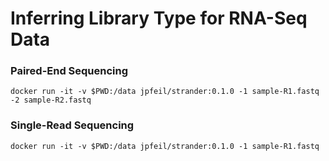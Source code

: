 # Inferring Library Type for RNA-Seq Data

### Paired-End Sequencing
```
docker run -it -v $PWD:/data jpfeil/strander:0.1.0 -1 sample-R1.fastq -2 sample-R2.fastq
```

### Single-Read Sequencing
```
docker run -it -v $PWD:/data jpfeil/strander:0.1.0 -1 sample-R1.fastq
```
